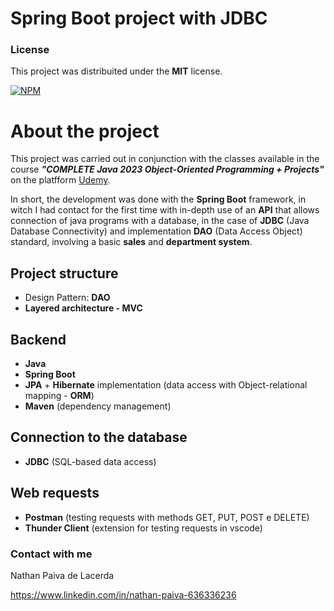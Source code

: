 # Spring Boot project with JDBC

### License

This project was distribuited under the **MIT** license.

[![NPM](https://img.shields.io/npm/l/react)](https://github.com/nathan00pdl/Projeto2_Java_Spring/blob/main/LICENSE) 

# About the project

This project was carried out in conjunction with the classes available in the course ***"COMPLETE Java 2023 Object-Oriented Programming + Projects"*** on the platfform [Udemy](https://www.udemy.com/).

In short, the development was done with the **Spring Boot** framework, in witch I had contact for the first time with in-depth use of an **API** that allows connection of java programs with a database, in the case of **JDBC** (Java Database Connectivity) and implementation **DAO** (Data Access Object) standard, involving a basic **sales** and **department system**. 

## Project structure 
- Design Pattern: **DAO** 
- **Layered architecture - MVC**

## Backend
- **Java**
- **Spring Boot** 
- **JPA** + **Hibernate** implementation (data access with Object-relational mapping - **ORM**)
- **Maven** (dependency management)
  
## Connection to the database
- **JDBC** (SQL-based data access)
  
## Web requests
- **Postman** (testing requests with methods GET, PUT, POST e DELETE)
- **Thunder Client** (extension for testing requests in vscode)

### Contact with me 

Nathan Paiva de Lacerda

https://www.linkedin.com/in/nathan-paiva-636336236

